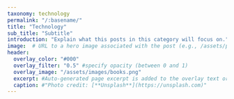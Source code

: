 ```yaml
---
taxonomy: technology
permalink: "/:basename/"
title: "Technology"
sub_title: "Subtitle"
introduction: "Explain what this posts in this category will focus on."
image:  # URL to a hero image associated with the post (e.g., /assets/page-pic.jpg)
header:
  overlay_color: "#000"
  overlay_filter: "0.5" #specify opacity (between 0 and 1)
  overlay_image: "/assets/images/books.png"
  excerpt: #Auto-generated page excerpt is added to the overlay text or can be overridden.
  caption: #"Photo credit: [**Unsplash**](https://unsplash.com)"
---
```


